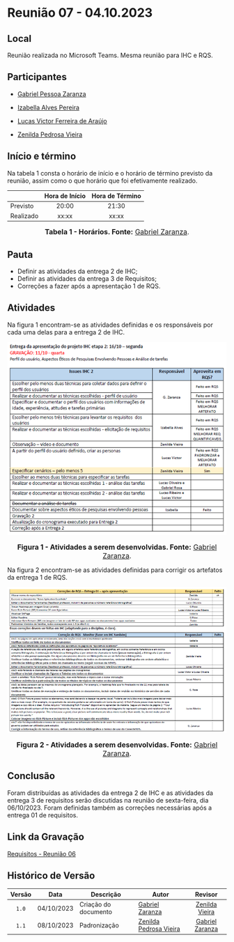 # Reunião 07 - 04.10.2023

## Local

Reunião realizada no Microsoft Teams.
Mesma reunião para IHC e RQS.

## Participantes


* [Gabriel Pessoa Zaranza](https://github.com/GZaranza)
* [Izabella Alves Pereira](https://github.com/izabellaalves)


* [Lucas Victor Ferreira de Araújo](https://github.com/Lucas13032003)
* [Zenilda Pedrosa Vieira](https://github.com/zenildavieira)
  
## Início e término

Na tabela 1 consta o horário de início e o horário de término previsto da reunião, assim como o que horário que foi efetivamente realizado.

<div align="center">

|               | Hora de Início   | Hora de Término   |
| ------------- | :--------------: | :---------------: |
| Previsto      |      20:00       |      21:30        |
| Realizado     |      xx:xx       |      xx:xx        |

<font size="3"><p style="text-align: center"><b>Tabela 1 - Horários. Fonte:</b> [Gabriel Zaranza](https://github.com/GZaranza).</b></p></font>

</div>

## Pauta

* Definir as atividades da entrega 2 de IHC;
* Definir as atividades da entrega 3 de Requisitos;
* Correções a fazer após a apresentação 1 de RQS.

## Atividades

Na figura 1 encontram-se as atividades definidas e os responsáveis por cada uma delas para a entrega 2 de IHC.

<div align="center">

![Figura 1 - Atividades](/docs/imagens/atas/issues-IHC2-04-10-2023.png)

<font size="3"><p style="text-align: center"><b>Figura 1 - Atividades a serem desenvolvidas. Fonte:</b> [Gabriel Zaranza](https://github.com/GZaranza).</b></p></font>


</div>

Na figura 2 encontram-se as atividades definidas para corrigir os artefatos da entrega 1 de RQS.

<div align="center">

![Figura 2 - Atividades](/docs/imagens/atas/correcoes-RQS-entrega01.png)

<font size="3"><p style="text-align: center"><b>Figura 2 - Atividades a serem desenvolvidas. Fonte:</b> [Gabriel Zaranza](https://github.com/GZaranza).</b></p></font>


</div>

## Conclusão

Foram distribuídas as atividades da entrega 2 de IHC e as atividades da entrega 3 de requisitos serão discutidas na reunião de sexta-feira, dia 06/10/2023. Foram definidas também as correções necessárias após a entrega 01 de requisitos.

## Link da Gravação

[Requisitos - Reunião 06](xxxx)

## Histórico de Versão

|Versão|Data|Descrição|Autor|Revisor|
|:----:|----|---------|-----|:-------:|
|`1.0`|04/10/2023|Criação do documento|[Gabriel Zaranza](https://github.com/GZaranza)|[Zenilda Vieira](https://github.com/ZenildaVieira)|
|`1.1`|08/10/2023| Padronização | [Zenilda Pedrosa Vieira](https://github.com/zenildavieira) | [Gabriel Zaranza](https://github.com/GZaranza) |
